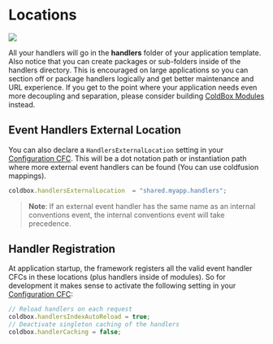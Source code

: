 # Locations

![](https://raw.githubusercontent.com/ortus-docs/coldbox-docs/master/full/images/ApplicationTemplate.png)

All your handlers will go in the **handlers** folder of your application template. Also notice that you can create packages or sub-folders inside of the handlers directory. This is encouraged on large applications so you can section off or package handlers logically and get better maintenance and URL experience. If you get to the point where your application needs even more decoupling and separation, please consider building [ColdBox Modules](../../hmvc/modules/) instead.

## Event Handlers External Location

You can also declare a `HandlersExternalLocation` setting in your [Configuration CFC](https://github.com/ortus/coldbox-platform-documentation/tree/24d3f3d16693b36ca41bf5ce0329c6ff33316ef0/full/event_handlers/configuration/configuration_directives/coldbox.md). This will be a dot notation path or instantiation path where more external event handlers can be found \(You can use coldfusion mappings\).

```javascript
coldbox.handlersExternalLocation  = "shared.myapp.handlers";
```

> **Note**: If an external event handler has the same name as an internal conventions event, the internal conventions event will take precedence.

## Handler Registration

At application startup, the framework registers all the valid event handler CFCs in these locations \(plus handlers inside of modules\). So for development it makes sense to activate the following setting in your [Configuration CFC](https://github.com/ortus/coldbox-platform-documentation/tree/24d3f3d16693b36ca41bf5ce0329c6ff33316ef0/full/event_handlers/configuration/configuration_directives/coldbox.md):

```javascript
// Reload handlers on each request
coldbox.handlersIndexAutoReload = true;
// Deactivate singleton caching of the handlers
coldbox.handlerCaching = false;
```

